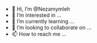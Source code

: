 

- 👋 Hi, I’m @Nezamymleh
- 👀 I’m interested in ...
- 🌱 I’m currently learning ...
- 💞️ I’m looking to collaborate on ...
- 📫 How to reach me ...

<!---
Nezamymleh/Nezamymleh is a ✨ special ✨ repository because its `README.md` (this file) appears on your GitHub profile.
You can click the Preview link to take a look at your changes.
--->
